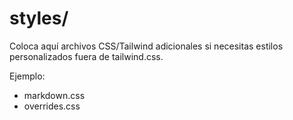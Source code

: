 # styles/

Coloca aquí archivos CSS/Tailwind adicionales si necesitas estilos personalizados fuera de tailwind.css.

Ejemplo:
- markdown.css
- overrides.css 